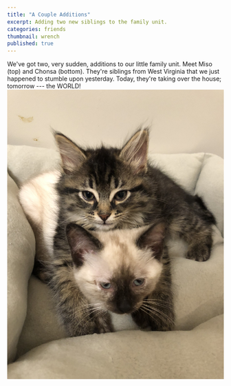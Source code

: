 ```yaml
---
title: "A Couple Additions"
excerpt: Adding two new siblings to the family unit.
categories: friends
thumbnail: wrench
published: true
---
```


We've got two, very sudden, additions to our little family unit. Meet Miso (top) and Chonsa (bottom). They're siblings from West Virginia that we just happened to stumble upon yesterday. Today, they're taking over the house; tomorrow --- the WORLD! 
!["Miso & Chonsa"](/images/miso_momo.jpeg)
